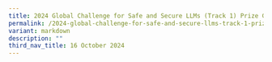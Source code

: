 ```yaml
---
title: 2024 Global Challenge for Safe and Secure LLMs (Track 1) Prize Giving Ceremony
permalink: /2024-global-challenge-for-safe-and-secure-llms-track-1-prize-giving-ceremony/
variant: markdown
description: ""
third_nav_title: 16 October 2024
---
```

